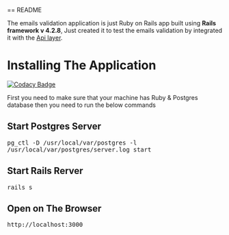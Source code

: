 == README

The emails validation application is just Ruby on Rails app built using **Rails framework v 4.2.8**, Just created it to test the emails validation by integrated it with the [Api layer](https://http://apilayer.com/).

# Installing The Application

[![Codacy Badge](https://api.codacy.com/project/badge/Grade/fa83f99b5bca412899a96ead34d28018)](https://app.codacy.com/app/Astm/emails_validations?utm_source=github.com&utm_medium=referral&utm_content=AstmDesign/emails_validations&utm_campaign=Badge_Grade_Settings)

First you need to make sure that your machine has Ruby & Postgres database then you need to run the below commands

## Start Postgres Server

<tt>pg_ctl -D /usr/local/var/postgres -l /usr/local/var/postgres/server.log start</tt>

## Start Rails Rerver

<tt>rails s</tt>

## Open on The Browser

<tt>http://localhost:3000</tt>

